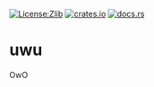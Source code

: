 [![License:Zlib](https://img.shields.io/badge/License-Zlib-brightgreen.svg)](https://opensource.org/licenses/Zlib)
[![crates.io](https://img.shields.io/crates/v/uwu.svg)](https://crates.io/crates/uwu)
[![docs.rs](https://docs.rs/uwu/badge.svg)](https://docs.rs/uwu/)

# uwu

OwO
